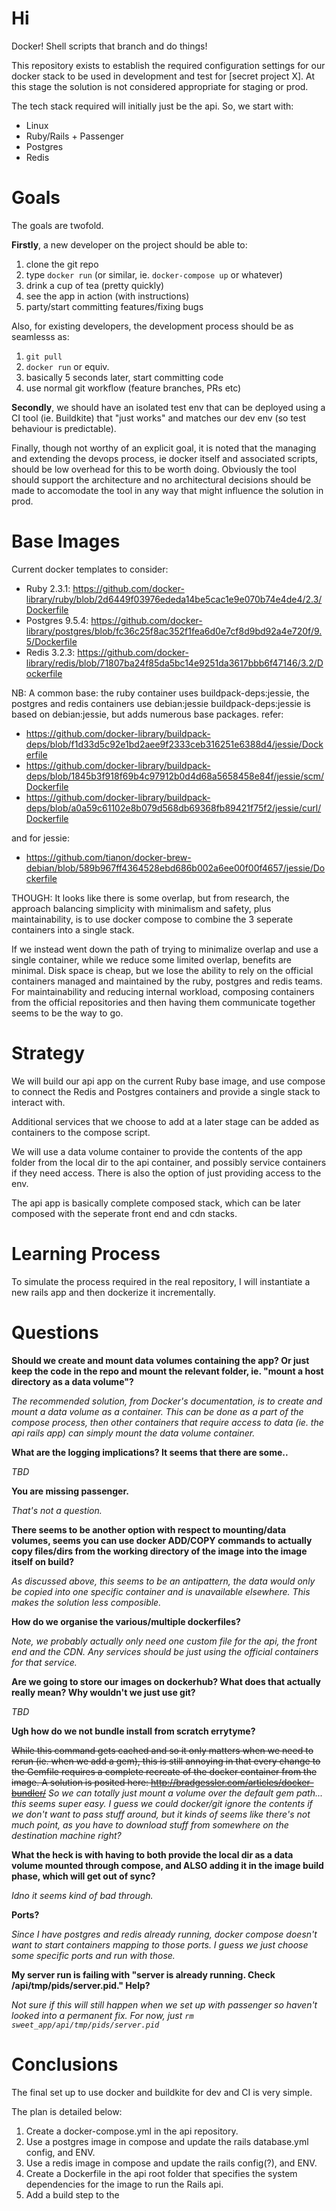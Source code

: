 # Hi

Docker! Shell scripts that branch and do things!

This repository exists to establish the required configuration settings for our docker stack to be used in development
and test for [secret project X]. At this stage the solution is not considered appropriate for staging or prod.

The tech stack required will initially just be the api. So, we start with:

- Linux
- Ruby/Rails + Passenger
- Postgres
- Redis

# Goals

The goals are twofold.

**Firstly**, a new developer on the project should be able to:

1. clone the git repo
1. type `docker run` (or similar, ie. `docker-compose up` or whatever)
1. drink a cup of tea (pretty quickly)
1. see the app in action (with instructions)
1. party/start committing features/fixing bugs

Also, for existing developers, the development process should be as seamlesss as:

1. `git pull`
1. `docker run` or equiv.
1. basically 5 seconds later, start committing code
1. use normal git workflow (feature branches, PRs etc)

**Secondly**, we should have an isolated test env that can be deployed using a CI tool (ie. Buildkite) that "just works"
and matches our dev env (so test behaviour is predictable).

Finally, though not worthy of an explicit goal, it is noted that the managing and extending the devops process, ie
docker itself and associated scripts, should be low overhead for this to be worth doing. Obviously the tool should
support the architecture and no architectural decisions should be made to accomodate the tool in any way that might
influence the solution in prod.

# Base Images

Current docker templates to consider:

- Ruby 2.3.1: https://github.com/docker-library/ruby/blob/2d6449f03976ededa14be5cac1e9e070b74e4de4/2.3/Dockerfile
- Postgres 9.5.4: https://github.com/docker-library/postgres/blob/fc36c25f8ac352f1fea6d0e7cf8d9bd92a4e720f/9.5/Dockerfile
- Redis 3.2.3: https://github.com/docker-library/redis/blob/71807ba24f85da5bc14e9251da3617bbb6f47146/3.2/Dockerfile

NB: A common base: the ruby container uses buildpack-deps:jessie, the postgres and redis containers use debian:jessie
buildpack-deps:jessie is based on debian:jessie, but adds numerous base packages. refer:

- https://github.com/docker-library/buildpack-deps/blob/f1d33d5c92e1bd2aee9f2333ceb316251e6388d4/jessie/Dockerfile
- https://github.com/docker-library/buildpack-deps/blob/1845b3f918f69b4c97912b0d4d68a5658458e84f/jessie/scm/Dockerfile
- https://github.com/docker-library/buildpack-deps/blob/a0a59c61102e8b079d568db69368fb89421f75f2/jessie/curl/Dockerfile

and for jessie:

- https://github.com/tianon/docker-brew-debian/blob/589b967ff4364528ebd686b002a6ee00f00f4657/jessie/Dockerfile

THOUGH:
It looks like there is some overlap, but from research, the approach balancing simplicity with minimalism and safety,
plus maintainability, is to use docker compose to combine the 3 seperate containers into a single stack.

If we instead went down the path of trying to minimalize overlap and use a single container, while we reduce some
limited overlap, benefits are minimal. Disk space is cheap, but we lose the ability to rely on the official
containers managed and maintained by the ruby, postgres and redis teams.
For maintainability and reducing internal workload, composing containers from the official repositories and then
having them communicate together seems to be the way to go.

# Strategy

We will build our api app on the current Ruby base image, and use compose to connect the Redis and Postgres containers
and provide a single stack to interact with.

Additional services that we choose to add at a later stage can be added as containers to the compose script.

We will use a data volume container to provide the contents of the app folder from the local dir to the api container,
and possibly service containers if they need access. There is also the option of just providing access to the env.

The api app is basically complete composed stack, which can be later composed with the seperate front end and cdn stacks.

# Learning Process

To simulate the process required in the real repository, I will instantiate a new rails app and then dockerize it
incrementally.

# Questions

**Should we create and mount data volumes containing the app? Or just keep the code in the repo and mount the
relevant folder, ie. "mount a host directory as a data volume"?**

*The recommended solution, from Docker's documentation, is to create and mount a data volume as a container. This can
be done as a part of the compose process, then other containers that require access to data (ie. the api rails app)
can simply mount the data volume container.*

**What are the logging implications? It seems that there are some..**

*TBD*

**You are missing passenger.**

*That's not a question.*

**There seems to be another option with respect to mounting/data volumes, seems you can use docker ADD/COPY commands
to actually copy files/dirs from the working directory of the image into the image itself on build?**

*As discussed above, this seems to be an antipattern, the data would only be copied into one specific container and is
unavailable elsewhere. This makes the solution less composible.*

**How do we organise the various/multiple dockerfiles?**

*Note, we probably actually only need one custom file for the api, the front end and the CDN. Any services should be
just using the official containers for that service.*

**Are we going to store our images on dockerhub? What does that actually really mean? Why wouldn't we just use git?**

*TBD*

**Ugh how do we not bundle install from scratch errytyme?**

~~While this command gets cached and so it only matters when we need to rerun (ie. when we add a gem), this is still
annoying in that every change to the Gemfile requires a complete recreate of the docker container from the image. A
solution is posited here: http://bradgessler.com/articles/docker-bundler/~~
*So we can totally just mount a volume over the default gem path... this seems super easy. I guess we could docker/git ignore the contents if we don't want to pass stuff around, but it kinds of seems like there's not much point, as you have to download stuff from _somewhere_ on the destination machine right?*

**What the heck is with having to both provide the local dir as a data volume mounted through compose, and ALSO
adding it in the image build phase, which will get out of sync?**

*Idno it seems kind of bad through.*

**Ports?**

*Since I have postgres and redis already running, docker compose doesn't want to start containers mapping to those
ports. I guess we just choose some specific ports and run with those.*

**My server run is failing with "server is already running. Check /api/tmp/pids/server.pid." Help?**

*Not sure if this will still happen when we set up with passenger so haven't looked into a permanent fix. For now, just `rm sweet_app/api/tmp/pids/server.pid`*

# Conclusions

The final set up to use docker and buildkite for dev and CI is very simple.

The plan is detailed below:
1. Create a docker-compose.yml in the api repository.
1. Use a postgres image in compose and update the rails database.yml config, and ENV.
1. Use a redis image in compose and update the rails config(?), and ENV.
1. Create a Dockerfile in the api root folder that specifies the system dependencies for the image to run the Rails api.
1. Add a build step to the 


